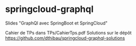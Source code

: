 # springcloud-graphql

Slides "GraphQl avec SpringBoot et SpringCloud"

Cahier de TPs dans TPs/CahierTps.pdf
Solutions sur le dépôt https://github.com/dthibau/springcloud-graphql-solutions
